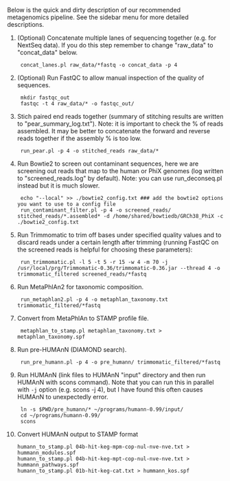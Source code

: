 Below is the quick and dirty description of our recommended metagenomics pipeline. See the sidebar menu for more detailed descriptions.

1. (Optional) Concatenate multiple lanes of sequencing together (e.g. for NextSeq data). If you do this step remember to change "raw_data" to "concat_data" below.

        concat_lanes.pl raw_data/*fastq -o concat_data -p 4

2. (Optional) Run FastQC to allow manual inspection of the quality of sequences.

        mkdir fastqc_out
        fastqc -t 4 raw_data/* -o fastqc_out/

3. Stich paired end reads together (summary of stitching results are written to "pear_summary_log.txt"). Note: it is important to check the % of reads assembled. It may be better to concatenate the forward and reverse reads together if the assembly % is too low.

        run_pear.pl -p 4 -o stitched_reads raw_data/*

4. Run Bowtie2 to screen out contaminant sequences, here we are screening out reads that map to the human or PhiX genomes (log written to "screened_reads.log" by default). Note: you can use run_deconseq.pl instead but it is much slower.
    
        echo "--local" >> ./bowtie2_config.txt ### add the bowtie2 options you want to use to a config file
        run_contaminant_filter.pl -p 4 -o screened_reads/ stitched_reads/*.assembled* -d /home/shared/bowtiedb/GRCh38_PhiX -c ./bowtie2_config.txt
  
5. Run Trimmomatic to trim off bases under specified quality values and to discard reads under a certain length after trimming (running FastQC on the screened reads is helpful for choosing these parameters):  

        run_trimmomatic.pl -l 5 -t 5 -r 15 -w 4 -m 70 -j /usr/local/prg/Trimmomatic-0.36/trimmomatic-0.36.jar --thread 4 -o trimmomatic_filtered screened_reads/*fastq  
  
6. Run MetaPhlAn2 for taxonomic composition.

        run_metaphlan2.pl -p 4 -o metaphlan_taxonomy.txt trimmomatic_filtered/*fastq
  
7. Convert from MetaPhlAn to STAMP profile file.

        metaphlan_to_stamp.pl metaphlan_taxonomy.txt > metaphlan_taxonomy.spf

8. Run pre-HUMAnN (DIAMOND search).

        run_pre_humann.pl -p 4 -o pre_humann/ trimmomatic_filtered/*fastq

9. Run HUMAnN (link files to HUMAnN "input" directory and then run HUMAnN with scons command). Note that you can run this in parallel with `-j` option (e.g. scons -j 4), but I have found this often causes HUMAnN to unexpectedly error.

        ln -s $PWD/pre_humann/* ~/programs/humann-0.99/input/
        cd ~/programs/humann-0.99/
        scons

10. Convert HUMAnN output to STAMP format

        humann_to_stamp.pl 04b-hit-keg-mpm-cop-nul-nve-nve.txt > hummann_modules.spf
        humann_to_stamp.pl 04b-hit-keg-mpt-cop-nul-nve-nve.txt > hummann_pathways.spf
        humann_to_stamp.pl 01b-hit-keg-cat.txt > hummann_kos.spf
